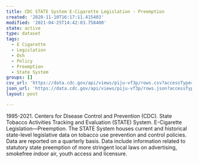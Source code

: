 ```yaml
---
title: CDC STATE System E-Cigarette Legislation - Preemption
created: '2020-11-10T16:17:11.415403'
modified: '2021-04-25T14:42:03.758400'
state: active
type: dataset
tags:
  - E Cigarette
  - Legislation
  - Osh
  - Policy
  - Preemption
  - State System
groups: []
csv_url: 'https://data.cdc.gov/api/views/piju-vf3p/rows.csv?accessType=DOWNLOAD'
json_url: 'https://data.cdc.gov/api/views/piju-vf3p/rows.json?accessType=DOWNLOAD'
layout: post

---
```

1995-2021. Centers for Disease Control and Prevention (CDC). State Tobacco Activities Tracking and Evaluation (STATE) System.  E-Cigarette Legislation—Preemption. The STATE System houses current and historical state-level legislative data on tobacco use prevention and control policies.  Data are reported on a quarterly basis. Data include information related to statutory state preemption of more stringent local laws on advertising, smokefree indoor air, youth access and licensure.
